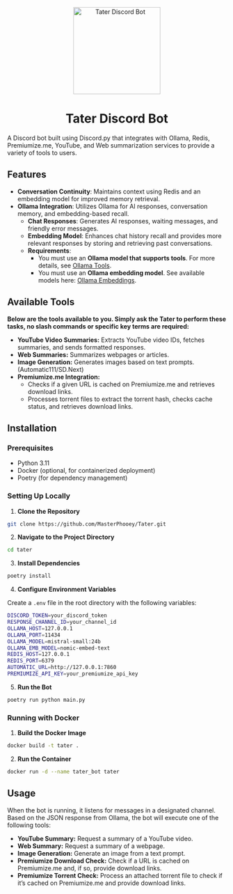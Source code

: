 <div align="center"> <img src="https://raw.githubusercontent.com/MasterPhooey/Tater-Discord-AI/refs/heads/main/tater.png" alt="Tater Discord Bot" width="200"/> <h1>Tater Discord Bot</h1> </div>

A Discord bot built using Discord.py that integrates with Ollama, Redis, Premiumize.me, YouTube, and Web summarization services to provide a variety of tools to users.

## Features

- **Conversation Continuity**: Maintains context using Redis and an embedding model for improved memory retrieval.
- **Ollama Integration**: Utilizes Ollama for AI responses, conversation memory, and embedding-based recall.
  - **Chat Responses**: Generates AI responses, waiting messages, and friendly error messages.
  - **Embedding Model**: Enhances chat history recall and provides more relevant responses by storing and retrieving past conversations.
  - **Requirements**:
    - You must use an **Ollama model that supports tools**. For more details, see [Ollama Tools](https://ollama.com/search?c=tools).
    - You must use an **Ollama embedding model**. See available models here: [Ollama Embeddings](https://ollama.com/search?c=embedding).

## Available Tools

**Below are the tools available to you. Simply ask the Tater to perform these tasks, no slash commands or specific key terms are required:**

- **YouTube Video Summaries:** Extracts YouTube video IDs, fetches summaries, and sends formatted responses.
- **Web Summaries:** Summarizes webpages or articles.
- **Image Generation:** Generates images based on text prompts. (Automatic111/SD.Next)
- **Premiumize.me Integration:**
  - Checks if a given URL is cached on Premiumize.me and retrieves download links.
  - Processes torrent files to extract the torrent hash, checks cache status, and retrieves download links.



## Installation

### Prerequisites
- Python 3.11
- Docker (optional, for containerized deployment)
- Poetry (for dependency management)

### Setting Up Locally

1. **Clone the Repository**

```bash
git clone https://github.com/MasterPhooey/Tater.git
```

2. **Navigate to the Project Directory**

```bash
cd tater
```

3. **Install Dependencies**

```bash
poetry install
```

4. **Configure Environment Variables**

Create a `.env` file in the root directory with the following variables:

```bash
DISCORD_TOKEN=your_discord_token
RESPONSE_CHANNEL_ID=your_channel_id
OLLAMA_HOST=127.0.0.1
OLLAMA_PORT=11434
OLLAMA_MODEL=mistral-small:24b
OLLAMA_EMB_MODEL=nomic-embed-text
REDIS_HOST=127.0.0.1
REDIS_PORT=6379
AUTOMATIC_URL=http://127.0.0.1:7860
PREMIUMIZE_API_KEY=your_premiumize_api_key
```

5. **Run the Bot**

```bash
poetry run python main.py
```

### Running with Docker

1. **Build the Docker Image**

```bash
docker build -t tater .
```

2. **Run the Container**

```bash
docker run -d --name tater_bot tater
```

## Usage

When the bot is running, it listens for messages in a designated channel. Based on the JSON response from Ollama, the bot will execute one of the following tools:

- **YouTube Summary:** Request a summary of a YouTube video.
- **Web Summary:** Request a summary of a webpage.
- **Image Generation:** Generate an image from a text prompt.
- **Premiumize Download Check:** Check if a URL is cached on Premiumize.me and, if so, provide download links.
- **Premiumize Torrent Check:** Process an attached torrent file to check if it’s cached on Premiumize.me and provide download links.
